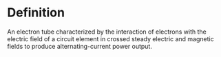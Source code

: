 # Definition

An electron tube characterized by the interaction of electrons with the
electric field of a circuit element in crossed steady electric and
magnetic fields to produce alternating-current power output.
